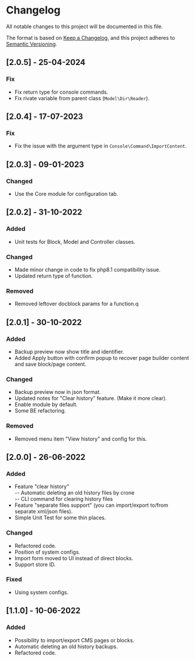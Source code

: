 # Changelog
All notable changes to this project will be documented in this file.

The format is based on [Keep a Changelog](https://keepachangelog.com/en/1.0.0/),
and this project adheres to [Semantic Versioning](https://semver.org/spec/v2.0.0.html).

## [2.0.5] - 25-04-2024
### Fix
- Fix return type for console commands.
- Fix rivate variable from parent class (`Model\Dir\Reader`).

## [2.0.4] - 17-07-2023
### Fix
- Fix the issue with the argument type in `Console\Command\ImportContent`.

## [2.0.3] - 09-01-2023
### Changed
- Use the Core module for configuration tab.

## [2.0.2] - 31-10-2022
### Added
- Unit tests for Block, Model and Controller classes.

### Changed
- Made minor change in code to fix php8.1 compatibility issue.
- Updated return type of function.

### Removed
- Removed leftover docblock params for a function.q

## [2.0.1] - 30-10-2022
### Added
- Backup preview now show title and identifier.
- Added Apply button with confirm popup to recover page builder content and save block/page content.
### Changed
- Backup preview now in json format.
- Updated notes for "Clear history" feature. (Make it more clear).
- Enable module by default.
- Some BE refactoring.
### Removed
- Removed menu item "View history" and config for this.

## [2.0.0] - 26-06-2022
### Added
- Feature "clear history"  
  -- Automatic deleting an old history files by crone  
  -- CLI command for clearing history files
- Feature "separate files support" (you can import/export to/from separate xml/json files).
- Simple Unit Test for some thin places.

### Changed
- Refactored code.
- Position of system configs.
- Import form moved to UI instead of direct blocks.
- Support store ID.

### Fixed
- Using system configs.

## [1.1.0] - 10-06-2022
### Added
- Possibility to import/export CMS pages or blocks.
- Automatic deleting an old history backups.
- Refactored code.


